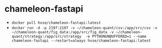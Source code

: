 # chameleon-fastapi
  * `docker pull hxse/chameleon-fastapi:latest`
  * `docker run -d -p 2197:2197 -v ~/chameleon-quant/csv:/app/src/csv -v ~/chameleon-quant/fig_data:/app/src/fig_data -v ~/chameleon-quant/strategy:/app/src/strategy  -e PYTHONUNBUFFERED=1 --name chameleon-fastapi --restart=always hxse/chameleon-fastapi:latest`
